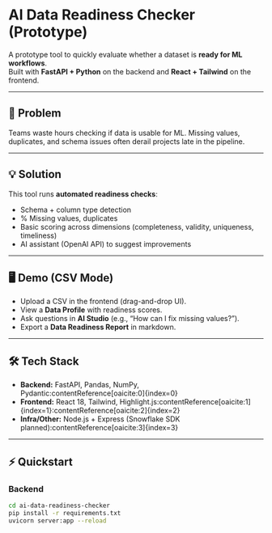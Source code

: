 # AI Data Readiness Checker (Prototype)

A prototype tool to quickly evaluate whether a dataset is **ready for ML workflows**.  
Built with **FastAPI + Python** on the backend and **React + Tailwind** on the frontend.

---

## 🚨 Problem
Teams waste hours checking if data is usable for ML. Missing values, duplicates, and schema issues often derail projects late in the pipeline.

---

## 💡 Solution
This tool runs **automated readiness checks**:
- Schema + column type detection  
- % Missing values, duplicates  
- Basic scoring across dimensions (completeness, validity, uniqueness, timeliness)  
- AI assistant (OpenAI API) to suggest improvements  

---

## 🖥️ Demo (CSV Mode)
- Upload a CSV in the frontend (drag-and-drop UI).
- View a **Data Profile** with readiness scores.  
- Ask questions in **AI Studio** (e.g., “How can I fix missing values?”).  
- Export a **Data Readiness Report** in markdown.  

---

## 🛠️ Tech Stack
- **Backend:** FastAPI, Pandas, NumPy, Pydantic:contentReference[oaicite:0]{index=0}  
- **Frontend:** React 18, Tailwind, Highlight.js:contentReference[oaicite:1]{index=1}:contentReference[oaicite:2]{index=2}  
- **Infra/Other:** Node.js + Express (Snowflake SDK planned):contentReference[oaicite:3]{index=3}  

---

## ⚡ Quickstart

### Backend
```bash
cd ai-data-readiness-checker
pip install -r requirements.txt
uvicorn server:app --reload
